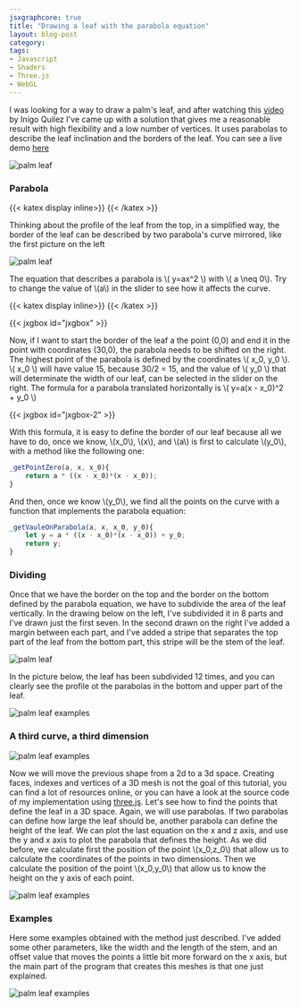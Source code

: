 ```yaml
---
jsxgraphcore: true
title: "Drawing a leaf with the parabola equation"
layout: blog-post
category: 
tags:
- Javascript
- Shaders
- Three.js
- WebGL
---
```


I was looking for a way to draw a palm's leaf, and after watching this [video](https://www.youtube.com/watch?v=rUFKgbqjlJY) by Inigo Quilez I've came up with a solution that gives me a reasonable result with high flexibility and a low number of vertices. It uses parabolas to describe the leaf inclination and the borders of the leaf.
You can see a live demo [here](/demo/LeafGeometry)

![palm leaf](/img/posts/parabola-leaf/palm.jpg)


### Parabola

<!-- This snippet is needed to trigger katex-->
{{< katex display inline>}}
{{< /katex >}}



Thinking about the profile of the leaf from the top, in a simplified way, the border of the leaf can be described by two parabola's curve mirrored, like the first picture on the left

![palm leaf](/img/posts/parabola-leaf/schema.png)

The equation that describes a parabola is \\( y=ax^2 \\) with \\( a \neq 0\\). Try to change the value of \\(a\\) in the slider to see how it affects the curve.

{{< katex display inline>}}
{{< /katex >}}

{{< jxgbox id="jxgbox" >}}



Now, if I want to start the border of the leaf a the point (0,0) and end it in the point with coordinates (30,0), the parabola needs to be shifted on the right. The highest point of the parabola is defined 
by the coordinates \\( x_0,  y_0 \\). \\( x_0 \\) will have value 15, because 30/2 = 15, and the value of \\( y_0 \\) that will determinate the width of our leaf, can be selected in the slider on the right.
The formula for a parabola translated horizontally is \\( y=a(x - x_0)^2 + y_0 \\)


{{< jxgbox id="jxgbox-2" >}}

With this formula, it is easy to define the border of our leaf because all we have to do, once we know, \\(x_0\\), \\(x\\), and \\(a\\) is first to calculate \\(y_0\\), with a method like the following one: 


```javascript
_getPointZero(a, x, x_0){
    return a * ((x - x_0)*(x - x_0));
}
```

And then, once we know \\(y_0\\), we find all the points on the curve with a function that implements the parabola equation:

```javascript
_getVauleOnParabola(a, x, x_0, y_0){
    let y = a * ((x - x_0)*(x - x_0)) + y_0;
    return y;
}
```


### Dividing

Once that we have the border on the top and the border on the bottom defined by the parabola equation, we have to subdivide the area of the leaf vertically. In the drawing below on the left, I've subdivided it in 8 parts and I've drawn just the first seven. In the second drawn on the right I've added a margin between each part, and I've added a stripe that separates the top part of the leaf from the bottom part, this stripe will be the stem of the leaf.

![palm leaf](/img/posts/parabola-leaf/schema2.png)

In the picture below, the leaf has been subdivided 12 times, and you can clearly see the profile ot the parabolas in the bottom and upper part of the leaf.


![palm leaf examples](/img/posts/parabola-leaf/palm2.jpg)

### A third curve, a third dimension

![palm leaf examples](/img/posts/parabola-leaf/intro-3d.jpg)

Now we will move the previous shape from a 2d to a 3d space. Creating faces, indexes and vertices of a 3D mesh is not the goal of this tutorial, you can find a lot of resources online, or you can have a look at the source code of my implementation using [three.js](https://github.com/edap/LeafGeometry). Let's see how to find the points that define the leaf in a 3D space. Again, we will use parabolas.
If two parabolas can define how large the leaf should be, another parabola can define the height of the leaf.
We can plot the last equation on the x and z axis, and use the y and x axis to plot the parabola that defines the height.
As we did before, we calculate first the position of the point \\(x_0,z_0\\) that allow us to calculate the coordinates of the points in two dimensions. Then we calculate the position of the point \\(x_0,y_0\\) that allow us to know the height on the y axis of each point.


![palm leaf examples](/img/posts/parabola-leaf/palm3.jpg)

### Examples

Here some examples obtained with the method just described. I've added some other parameters, like the width and the length of the stem, and an offset value that moves the points a little bit more forward on the x axis, but the main part of the program that creates this meshes is that one just explained.


![palm leaf examples](/img/posts/parabola-leaf/example.png)






